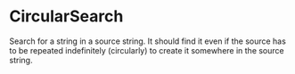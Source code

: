 # CircularSearch
Search for a string in a source string.  It should find it even if the source has to be repeated indefinitely (circularly) to create it somewhere in the source string.

